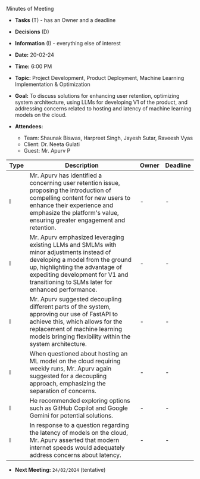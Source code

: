 <span id="anchor"></span>Minutes of Meeting

- **Tasks** (T) - has an Owner and a deadline

- **Decisions** (D)

- **Information** (I) - everything else of interest

- **Date:** 20-02-24

- **Time:** 6:00 PM

- **Topic:** Project Development, Product Deployment, Machine Learning Implementation & Optimization

- **Goal:** To discuss  solutions for enhancing user retention, optimizing system architecture, using LLMs for developing V1 of the product, and addressing concerns related to hosting and latency of machine learning models on the cloud. 

- **Attendees:**
  - Team: Shaunak Biswas, Harpreet Singh, Jayesh Sutar,  Raveesh Vyas
  - Client: Dr. Neeta Gulati
  - Guest: Mr. Apurv P

| Type | Description | Owner | Deadline |
|------|-------------|-------|----------|
| I    | Mr. Apurv has identified a concerning user retention issue, proposing the introduction of compelling content for new users to enhance their experience and emphasize the platform's value, ensuring greater engagement and retention. | - | - |
| I    | Mr. Apurv emphasized leveraging existing LLMs and SMLMs with minor adjustments instead of developing a model from the ground up, highlighting the advantage of expediting development for V1 and transitioning to SLMs later for enhanced performance. | - | - |
| I    | Mr. Apurv suggested decoupling different parts of the system, approving our use of FastAPI to achieve this, which allows for the replacement of machine learning models bringing flexibility within the system architecture.| - | - |
| I    | When questioned about hosting an ML model on the cloud requiring weekly runs, Mr. Apurv again suggested for a decoupling approach, emphasizing the separation of concerns.| - | - |
| I    | He recommended exploring options such as GitHub Copilot and Google Gemini for potential solutions.| - | - |
| I    | In response to a question regarding the latency of models on the cloud, Mr. Apurv asserted that modern internet speeds would adequately address concerns about latency.| - | - |

- **Next Meeting:** ```24/02/2024``` (tentative)
